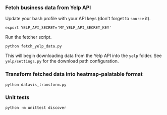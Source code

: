 ### Fetch business data from Yelp API

Update your bash profile with your API keys (don't forget to `source` it).
```
export YELP_API_SECRET='MY_YELP_API_SECRET_KEY'
```

Run the fetcher script.
```
python fetch_yelp_data.py
```

This will begin downloading data from the Yelp API
into the `yelp` folder. See `yelp/settings.py` for the download path
configuration.

### Transform fetched data into heatmap-palatable format

```
python datavis_transform.py
```

### Unit tests

```
python -m unittest discover
```
